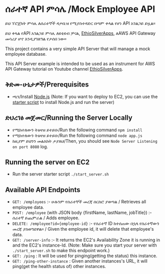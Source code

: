 # ሰራተኛ API ምሳሌ /Mock Employee API

ይህ ፕሮጀክት ምሳሌ ለሰራተኞች ዳታቤዝ የሚያስተዳድር በጣም ቀላል የሆነ API አገልጋይ ይዟል።

ይህ ቀላል የAPI አገልጋይ ምሳሌ ለዩቲዩብ ቻናል, [EthioSilverApps](https://www.youtube.com/@ethiosilverapps), ለAWS API Gateway መሳሪያ ሆኖ እንዲያገለግል የታሰበ ነው።

This project contains a very simple API Server that will manage a mock employee database.

This API Server example is intended to be used as an instrument for AWS API Gateway tutorial on Youtube channel [EthioSilverApps](https://www.youtube.com/@ethiosilverapps).

## ቅድመ-ሁኔታዎች/Prerequisites

- ጫን/Install [Node.js](https://nodejs.org/en/download/) (Note: If you want to deploy to EC2, you can use the [starter script](#running-the-server-on-ec2) to install Node.js and run the server)

## ድህረገፅ መጀመር/Running the Server Locally

- የሚከተለውን ትዕዛዝ ይተይቡ/Run the following command `npm install`
- የሚከተለውን ትዕዛዝ ይተይቡ/Run the following command `node app.js`
- ከዚያም ይህንን መልእክት ታያለህ/Then, you should see `Node Server Listening on port 8080` log.

## Running the server on EC2

- Run the server starter script `./start_server.sh`

## Available API Endpoints

- `GET: /employees` :- ሁሉንም የሰራተኞች መረጃ ሰርስሮ ያወጣል / Retrieves all employee data.
- `POST: /employee` (with JSON body {firstName, lastName, jobTitle}) :- ሰራተኛ ይጨምራል / Adds employee.
- `DELETE: /employee?id={employee-id}` :- የሰራተኛ ID ከተሰጠው በኋላ የሰራተኛውን መረጃ ያስወግደዋል። / Given the employee id, it will delete that employee's data.
- `GET: /server-info` :- It returns the EC2's Availability Zone it is running in and the EC2's instance-Id. (Note: Make sure you start your server with `./start_server.sh` to make this endpoint work.)
- `GET: /ping` : It will be used for pinging(getting the status) this instance.
- `GET: /ping-other-instance` : Given another instances's URL, it will ping(get the health status of) other instances.
